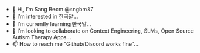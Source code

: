 - 👋 Hi, I’m Sang Beom @sngbm87
- 👀 I’m interested in 한국말...
- 🌱 I’m currently learning 한국말...
- 💞️ I’m looking to collaborate on Context Engineering, SLMs, Open Source Autism Therapy Apps...
- 📫 How to reach me "Github/Discord works fine"...

<!---
sngbm87/sngbm87 is a ✨ special ✨ repository because its `README.md` (this file) appears on your GitHub profile.
You can click the Preview link to take a look at your changes.
--->
